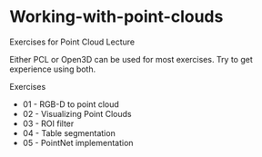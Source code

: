 # Working-with-point-clouds
Exercises for Point Cloud Lecture

Either PCL or Open3D can be used for most exercises. Try to get experience using both.

Exercises
* 01 - RGB-D to point cloud
* 02 - Visualizing Point Clouds
* 03 - ROI filter
* 04 - Table segmentation
* 05 - PointNet implementation
